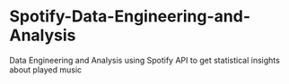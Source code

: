 # Spotify-Data-Engineering-and-Analysis
Data Engineering and Analysis using Spotify API to get statistical insights about played music
